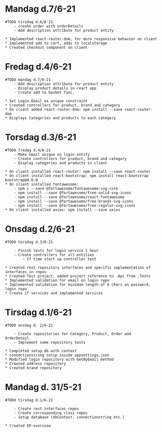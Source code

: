 # Mandag d.7/6-21
	#TODO tirsdag d.8/6-21
		- create order with orderDetails
		- Add description attribute for product entity

	* Implemented react-router-dom, for more responsive behavior on client
	* Implemented add to cart, adds to localstorage
	* Created checkout component on client

# Fredag d.4/6-21
	#TODO mandag d.7/6-21
		- Add description attribute for product entity
		- Display product details in react app
		- Create add to basket func.

	* Set Login.Email as unique constraint
	* Created controllers for product, brand and category
	* On client added react-router-dom: npm install --save react-router-dom
	* Displays Categories and products to each category


# Torsdag d.3/6-21
	#TODO fredag d.4/6-21
		- Make email unique on login entity
		- Create controllers for product, brand and category
		- Display categories and products in client

	* On client installed react-router: npm install --save react-router
	* On client installed react-bootstrap: npm install react-bootstrap bootstrap@4.6.0
	* On client installed fontawesome: 
		- npm i --save @fortawesome/fontawesome-svg-core
		- npm install --save @fortawesome/free-solid-svg-icons
		- npm install --save @fortawesome/react-fontawesome
		- npm install --save @fortawesome/free-brands-svg-icons
		- npm install --save @fortawesome/free-regular-svg-icons
	* On client installed axios: npm install --save axios

# Onsdag d.2/6-21
	#TODO torsdag d.3/6-21
		
		- Finish tests for login service 1 hour
		- Create controllers for all entities
			- If time start up controller test

	* Created rest repository interfaces and specific implementation of interfaces in repos
	* Created Test project, added project reference to .Api from .Tests
	* Implemented validation for email on login repo
	* Implemented validation for minimum length of 6 chars on password, login repo
	* Create if services and implemented services
	

# Tirsdag d.1/6-21
	#TODO onsdag d. 2/6-21

		- Create repositories for Category, Product, Order and OrderDetail.
		- Implement some repository tests

	* Completed setup db with context
	* connectionstring setup inside appsettings.json
	* Modified login repository with GetByEmail method
	* Created address repository
	* Created brand repository


# Mandag d. 31/5-21
	#TODO tirsdag d.1/6-21

		- Create rest interfaces repos
		- Create corresponding class repos
		- setup database (dbContext, connectionstring etc.)

	* Created ER-overview
